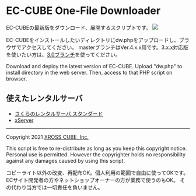 # EC-CUBE One-File Downloader

EC-CUBEの最新版をダウンロード、展開するスクリプトです。
![](EC-CUBE_downloader.gif)

EC-CUBEをインストールしたいディレクトリにdw.phpをアップロードし、ブラウザでアクセスしてください。
masterブランチはVer.4.x.x用です。3.x.x対応版を使いたい方は、[3.0ブランチ](https://github.com/tao-s/eccube-downloader/tree/3.0)を使ってください。

Download and deploy the latest version of EC-CUBE.
Upload "dw.php" to install directory in the web server.
Then, access to that PHP script on browser.

## 使えたレンタルサーバ

* [さくらのレンタルサーバ スタンダード](https://www.sakura.ne.jp/)
* [xServer](https://www.xserver.ne.jp/)

---

Copyright 2021 [XROSS CUBE, Inc.](https://www.xross-cube.com/)

This script is free to re-distribute as long as you keep this copyright notice.
Personal use is permitted.
However the copyrighter holds no responsibility against any damages caused by using this script.

コピーライト以外の改変、再配布OK。個人利用の範囲で自由に使ってOKです。ECサイト開発者の方やネットショップオーナーの方が業務で使うのもOK。
その代わり当方では一切責任を負いません。
